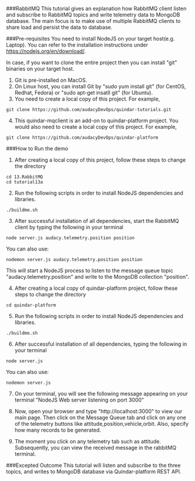 ###RabbitMQ
This tutorial gives an explanation how RabbitMQ client listen and subscribe to RabbitMQ topics and write telemetry data to MongoDB database. The main focus is to make use of multiple RabbitMQ clients to share load and persist the data to database.

###Pre-requisites
You need to install NodeJS on your target host(e.g. Laptop). You can refer to the installation instructions under https://nodejs.org/en/download/.

In case, if you want to clone the entire project then you can install "git" binaries on your target host.

1. Git is pre-installed on MacOS.
2. On Linux host, you can install Git by "sudo yum install git" (for CentOS, Redhat, Fedora) or "sudo apt-get insatll git" (for Ubuntu).
3. You need to create a local copy of this project. For example,

```
git clone https://github.com/audacyDevOps/quindar-tutorials.git
 ```
4. This quindar-mqclient is an add-on to quindar-platform project. You would also need to create a local copy of this project. For example,

```
git clone https://github.com/audacyDevOps/quindar-platform

```


###How to Run the demo
1. After creating a local copy of this project, follow these steps to change the directory

```
cd 13.RabbitMQ
cd tutorial13a
```

2. Run the following scripts in order to install NodeJS dependencies and libraries.

```
./buildme.sh

```

3. After successful installation of all dependencies, start the RabbitMQ client by typing the following in your terminal

```
node server.js audacy.telemetry.position position

```
You can also use:

```
nodemon server.js audacy.telemetry.position position

```
This will start a NodeJS process to listen to the message queue topic "audacy.telemetry.position" and write to the MongoDB collection "position".

4. After creating a local copy of quindar-platform project, follow these steps to change the directory

```
cd quindar-platform
```

5. Run the following scripts in order to install NodeJS dependencies and libraries.

```
./buildme.sh

```

6. After successful installation of all dependencies, typing the following in your terminal

```
node server.js
```
You can also use:

```
nodemon server.js

```
7. On your terminal, you will see the following message appearing on your terminal "NodeJS Web server listening on port 3000"

8. Now, open your browser and type "http://localhost:3000" to view our main page. Then click on the Message Queue tab and click on any one of the telemetry buttons like attitude,position,vehicle,orbit. Also, specify how many records to be generated.

9. The moment you click on any telemetry tab such as attitude. Subsequently, you can view the received message in the rabbitMQ terminal.


###Excepted Outcome
This tutorial will listen and subscribe to the three topics, and writes to MongoDB database via Quindar-platform REST API.
